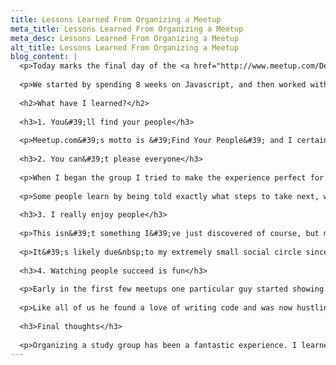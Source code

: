 ```yaml
---
title: Lessons Learned From Organizing a Meetup
meta_title: Lessons Learned From Organizing a Meetup
meta_desc: Lessons Learned From Organizing a Meetup
alt_title: Lessons Learned From Organizing a Meetup
blog_content: |
  <p>Today marks the final day of the <a href="http://www.meetup.com/Denver-Code-Club/">Denver Code Club&#39;s</a>&nbsp;10 weeks of jQuery projects. I organized the meetup shortly after moving&nbsp;to Denver late last year. My thought at the time was that I was moving to a new city where I didn&#39;t know anyone, and what better way to meet fellow developers than by beginning my own study group? I had never organized anything like this before, but I can now say that I&#39;ve thoroughly enjoyed the experience.</p>
  
  <p>We started by spending 8 weeks on Javascript, and then worked with jQuery over the following 10 weeks. After 18 weeks of getting up early on Saturday mornings, I&#39;m looking forward to taking a few weeks off and concentrating my own side projects. Maybe even sleeping in a little.&nbsp;</p>
  
  <h2>What have I learned?</h2>
  
  <h3>1. You&#39;ll find your people</h3>
  
  <p>Meetup.com&#39;s motto is &#39;Find Your People&#39; and I certainly have. Out of the 100+ people that are members of the Denver Code Club, there&#39;s a core group of about 7 or 8 people that consistently show up every Saturday morning. These are my people. This core group comes from all walks of life; there&#39;s both young and old, both Men and Women, and both absolute beginners and experienced developers. Together we&#39;ve found something that binds us and that&#39;s the ongoing quest to learn more about writing code. This is my favorite part of the study group.</p>
  
  <h3>2. You can&#39;t please everyone</h3>
  
  <p>When I began the group I tried to make the experience perfect for everyone that showed up. Over the last 18 weeks I&#39;ve learned to let go of that idea and come to the realization that I need to just focus on what works for me. Since everyone learns differently, I&#39;ve lost some people that required more direction.&nbsp;</p>
  
  <p>Some people learn by being told exactly what steps to take next, while others thrive when given the space to make decisions themselves. I&#39;m more of the later and have a hard time finding direction for the former. At some point on their path to becoming a developer people will need to learn to learn. They&#39;ll either learn the age-old acronym JFGI, or &#39;Just Fucking Google It&#39;, or they won&#39;t. It&#39;s Ok for me not to Google it for them.</p>
  
  <h3>3. I really enjoy people</h3>
  
  <p>This isn&#39;t something I&#39;ve just discovered of course, but more of something that&#39;s been reinforced through organizing the group. A developers life can be quite lonesome sometimes, at least for myself. We spend hours and hours in deep thought while we build things and solve problems, but in relation, not much time just talking about what we&#39;re working on or shooting the breeze.&nbsp;</p>
  
  <p>It&#39;s likely due&nbsp;to my extremely small social circle since moving to a new town coupled with the quiet coders life, but I&#39;ve really enjoyed connecting with people, even if it&#39;s just for 4 hours on Saturday mornings.</p>
  
  <h3>4. Watching people succeed is fun</h3>
  
  <p>Early in the first few meetups one particular guy started showing up each week and worked through every single project to completion. He asked tons of questions and even became a regular at our &#39;bonus meetups&#39; Thursday nights. He was a really smart guy with an MBA but a crappy job as a waiter at a fancy restaurant.&nbsp;</p>
  
  <p>Like all of us he found a love of writing code and was now hustling to land his first job. He was a career changer just like me. Last week he finally got his first job and he&#39;s now a developer. Watching his journey and transformation was incredible. You won&#39;t find him with 1000 followers on Twitter or speaking at conferences. He&#39;s just a regular Joe who found what he loved and spent every waking minute trying to achieve his goal. It&#39;s been fun to watch him succeed.</p>
  
  <h3>Final thoughts</h3>
  
  <p>Organizing a study group has been a fantastic experience. I learned a lot about leading people and what helps me personally and what doesn&#39;t. I&#39;m also happy to be bringing on <a href="https://twitter.com/craigfreeman">Craig Freeman</a> as a co-organizer to help take on some of the duties with me. There&#39;s no specific roadmap to where we&#39;ll be in the future and that&#39;s just ok with me. As long as there&#39;s folks out there that want to learn, I think they&#39;ll find a meetup out there that suits them.</p>
---
```



